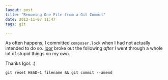 ```yaml
---
layout: post
title: "Removing One File from a Git Commit"
date: 2012-11-07 11:47
tags: git

---
```

As often happens, I committed `composer.lock` when I had not actually
intended to do so. [Igor](twitter.com/igorwesome) broke out the
following *after* I went through a whole lot of stupid things on my
own.

Thanks Igor. :)

    git reset HEAD~1 filename && git commit --amend